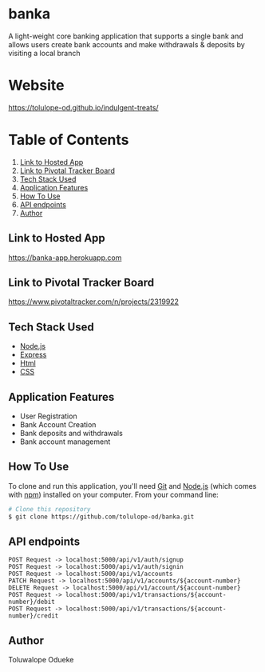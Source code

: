 # banka
A light-weight core banking application that supports a single bank and allows users create bank accounts and make withdrawals &amp; deposits by visiting a local branch

# Website

https://tolulope-od.github.io/indulgent-treats/

# Table of Contents

1. <a href="#hosted-app">Link to Hosted App</a>
2. <a href="#pivotal-tracker">Link to Pivotal Tracker Board</a>
3. <a href="#tech-stack-used">Tech Stack Used</a>
4. <a href="#application-features">Application Features</a>
5. <a href="#how-to-use">How To Use</a>
6. <a href="#api-endpoints">API endpoints</a>
7. <a href="#author">Author</a>

## Link to Hosted App

https://banka-app.herokuapp.com


## Link to Pivotal Tracker Board

https://www.pivotaltracker.com/n/projects/2319922


## Tech Stack Used

- [Node.js](https://nodejs.org/)
- [Express](https://expressjs.com/)
- [Html]()
- [CSS]()


## Application Features

- User Registration
- Bank Account Creation
- Bank deposits and withdrawals
- Bank account management


## How To Use

To clone and run this application, you'll need [Git](https://git-scm.com) and [Node.js](https://nodejs.org/en/download/) (which comes with [npm](http://npmjs.com)) installed on your computer. From your command line:

```bash
# Clone this repository
$ git clone https://github.com/tolulope-od/banka.git
```

## API endpoints
```
POST Request -> localhost:5000/api/v1/auth/signup
POST Request -> localhost:5000/api/v1/auth/signin
POST Request -> localhost:5000/api/v1/accounts
PATCH Request -> localhost:5000/api/v1/accounts/${account-number}
DELETE Request -> localhost:5000/api/v1/account/${account-number}
POST Request -> localhost:5000/api/v1/transactions/${account-number}/debit
POST Request -> localhost:5000/api/v1/transactions/${account-number}/credit
```

## Author

Toluwalope Odueke
